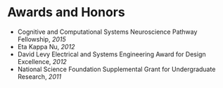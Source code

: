 # Awards and Honors

- Cognitive and Computational Systems Neuroscience Pathway Fellowship, *2015*
- Eta Kappa Nu, *2012*
- David Levy Electrical and Systems Engineering Award for Design Excellence, *2012*
- National Science Foundation Supplemental Grant for Undergraduate Research, *2011*
 <!-- Dean's List, *Washington University in St. Louis* -->

